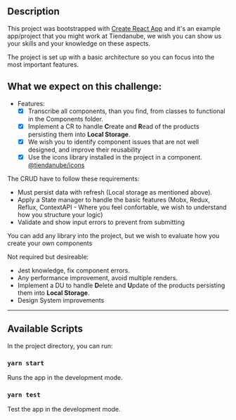 ## Description

This project was bootstrapped with [Create React App](https://github.com/facebook/create-react-app)
and it's an example app/project that you might work at Tiendanube, we wish you can show us your skills and your knowledge on these aspects.

The project is set up with a basic architecture so you can focus into the most important features.

## What we expect on this challenge:

- Features:
  - [x] Transcribe all components, than you find, from classes to functional in the Components folder.
  - [x] Implement a CR to handle **C**reate and **R**ead of the products persisting them into **Local Storage**.
  - [x] We wish you to identify component issues that are not well designed, and improve their reusability
  - [x] Use the icons library installed in the project in a component. [@tiendanube/icons](https://tiendanube.github.io/nimbus-icons/)

The CRUD have to follow these requirements:

- Must persist data with refresh (Local storage as mentioned above).
- Apply a State manager to handle the basic features (Mobx, Redux, Reflux, ContextAPI - Where you feel confortable, we wish to understand how you structure your logic)
- Validate and show input errors to prevent from submitting

You can add any library into the project, but we wish to evaluate how you create your own components

Not required but desireable:

- Jest knowledge, fix component errors.
- Any performance improvement, avoid multiple renders.
- Implement a DU to handle **D**elete and **U**pdate of the products persisting them into **Local Storage**.
- Design System improvements

---

## Available Scripts

In the project directory, you can run:

### `yarn start`

Runs the app in the development mode.<br>

### `yarn test`

Test the app in the development mode.<br>

